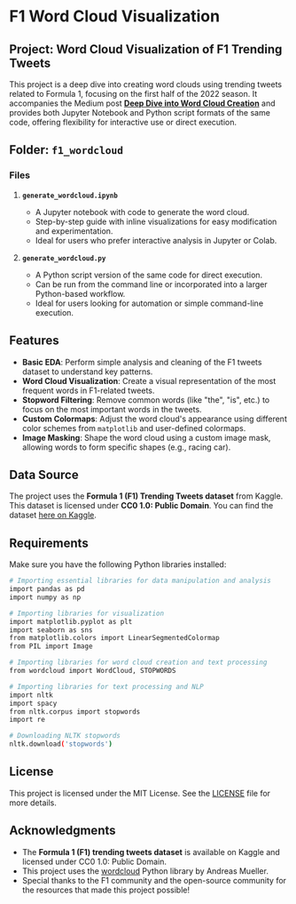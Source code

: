 # F1 Word Cloud Visualization

## Project: Word Cloud Visualization of F1 Trending Tweets

This project is a deep dive into creating word clouds using trending tweets related to Formula 1, focusing on the first half of the 2022 season. It accompanies the Medium post [**Deep Dive into Word Cloud Creation**](https://medium.com/@nayeonkn0330/deep-dive-into-word-cloud-creation-c2fc7fc09c12) and provides both Jupyter Notebook and Python script formats of the same code, offering flexibility for interactive use or direct execution.

## Folder: `f1_wordcloud`

### Files

1. **`generate_wordcloud.ipynb`**  
   - A Jupyter notebook with code to generate the word cloud.
   - Step-by-step guide with inline visualizations for easy modification and experimentation.
   - Ideal for users who prefer interactive analysis in Jupyter or Colab.

2. **`generate_wordcloud.py`**  
   - A Python script version of the same code for direct execution.
   - Can be run from the command line or incorporated into a larger Python-based workflow.
   - Ideal for users looking for automation or simple command-line execution.

## Features

- **Basic EDA**: Perform simple analysis and cleaning of the F1 tweets dataset to understand key patterns.
- **Word Cloud Visualization**: Create a visual representation of the most frequent words in F1-related tweets.
- **Stopword Filtering**: Remove common words (like "the", "is", etc.) to focus on the most important words in the tweets.
- **Custom Colormaps**: Adjust the word cloud's appearance using different color schemes from `matplotlib` and user-defined colormaps.
- **Image Masking**: Shape the word cloud using a custom image mask, allowing words to form specific shapes (e.g., racing car).

## Data Source

The project uses the **Formula 1 (F1) Trending Tweets dataset** from Kaggle. This dataset is licensed under **CC0 1.0: Public Domain**. You can find the dataset [here on Kaggle](https://www.kaggle.com/datasets/kaushiksuresh147/formula-1-trending-tweets).

## Requirements

Make sure you have the following Python libraries installed:

```bash
# Importing essential libraries for data manipulation and analysis
import pandas as pd
import numpy as np

# Importing libraries for visualization
import matplotlib.pyplot as plt
import seaborn as sns
from matplotlib.colors import LinearSegmentedColormap
from PIL import Image

# Importing libraries for word cloud creation and text processing
from wordcloud import WordCloud, STOPWORDS

# Importing libraries for text processing and NLP
import nltk
import spacy
from nltk.corpus import stopwords
import re

# Downloading NLTK stopwords
nltk.download('stopwords')
```

## License

This project is licensed under the MIT License. See the [LICENSE](LICENSE) file for more details.

## Acknowledgments

- The **Formula 1 (F1) trending tweets dataset** is available on Kaggle and licensed under CC0 1.0: Public Domain.
- This project uses the [wordcloud](https://github.com/amueller/word_cloud) Python library by Andreas Mueller.
- Special thanks to the F1 community and the open-source community for the resources that made this project possible!
